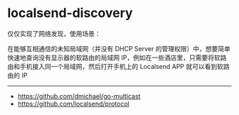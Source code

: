 # localsend-discovery

仅仅实现了网络发现，使用场景：

在能够互相通信的未知局域网（并没有 DHCP Server 的管理权限）中，想要简单快速地查询没有显示器的软路由的局域网 IP，例如在一些酒店里，只需要将软路由和手机接入同一个局域网，然后打开手机上的 Localsend APP 就可以看到软路由的 IP

---

- https://github.com/dmichael/go-multicast
- https://github.com/localsend/protocol
